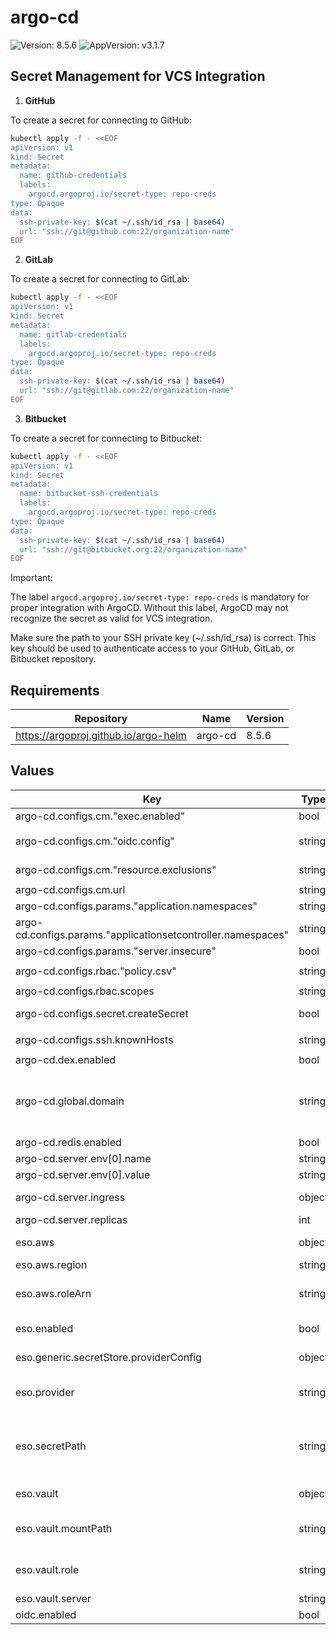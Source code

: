 # argo-cd

![Version: 8.5.6](https://img.shields.io/badge/Version-8.5.6-informational?style=flat-square) ![AppVersion: v3.1.7](https://img.shields.io/badge/AppVersion-v3.1.7-informational?style=flat-square)

## Secret Management for VCS Integration

1. <b>GitHub</b>

To create a secret for connecting to GitHub:

```bash
kubectl apply -f - <<EOF
apiVersion: v1
kind: Secret
metadata:
  name: github-credentials
  labels:
    argocd.argoproj.io/secret-type: repo-creds
type: Opaque
data:
  ssh-private-key: $(cat ~/.ssh/id_rsa | base64)
  url: "ssh://git@github.com:22/organization-name"
EOF
```

2. <b>GitLab</b>

To create a secret for connecting to GitLab:

```bash
kubectl apply -f - <<EOF
apiVersion: v1
kind: Secret
metadata:
  name: gitlab-credentials
  labels:
    argocd.argoproj.io/secret-type: repo-creds
type: Opaque
data:
  ssh-private-key: $(cat ~/.ssh/id_rsa | base64)
  url: "ssh://git@gitlab.com:22/organization-name"
EOF
```

3. <b>Bitbucket</b>

To create a secret for connecting to Bitbucket:

```bash
kubectl apply -f - <<EOF
apiVersion: v1
kind: Secret
metadata:
  name: bitbucket-ssh-credentials
  labels:
    argocd.argoproj.io/secret-type: repo-creds
type: Opaque
data:
  ssh-private-key: $(cat ~/.ssh/id_rsa | base64)
  url: "ssh://git@bitbucket.org:22/organization-name"
EOF
```

Important:

The label `argocd.argoproj.io/secret-type: repo-creds` is mandatory for proper integration with ArgoCD. Without this label, ArgoCD may not recognize the secret as valid for VCS integration.

Make sure the path to your SSH private key (~/.ssh/id_rsa) is correct. This key should be used to authenticate access to your GitHub, GitLab, or Bitbucket repository.

## Requirements

| Repository | Name | Version |
|------------|------|---------|
| https://argoproj.github.io/argo-helm | argo-cd | 8.5.6 |

## Values

| Key | Type | Default | Description |
|-----|------|---------|-------------|
| argo-cd.configs.cm."exec.enabled" | bool | `true` |  |
| argo-cd.configs.cm."oidc.config" | string | `"name: Keycloak\nissuer: https://keycloak.example/auth/realms/shared\nclientID: argocd-tenant\nclientSecret: $keycloak-client-argocd-secret:clientSecret\nrequestedScopes:\n  - openid\n  - profile\n  - email\n  - groups\n"` |  |
| argo-cd.configs.cm."resource.exclusions" | string | `"- apiGroups:\n  - \"tekton.dev\"\n  kinds:\n  - \"PipelineRun\"\n  clusters:\n  - \"*\"\n"` |  |
| argo-cd.configs.cm.url | string | `"https://argocd.example.com"` |  |
| argo-cd.configs.params."application.namespaces" | string | `"krci"` |  |
| argo-cd.configs.params."applicationsetcontroller.namespaces" | string | `"krci"` |  |
| argo-cd.configs.params."server.insecure" | bool | `true` |  |
| argo-cd.configs.rbac."policy.csv" | string | `"# default global admins\ng, ArgoCDAdmins, role:admin\n# Default global developers\ng, ArgoCDReadOnly, role:readonly\n"` |  |
| argo-cd.configs.rbac.scopes | string | `"[groups]"` |  |
| argo-cd.configs.secret.createSecret | bool | `true` | Create the argocd-secret |
| argo-cd.configs.ssh.knownHosts | string | `"# -- list of known host in format:\n# [host]:port key-type key\n# Example\n# [ssh.github.com]:443 ssh-rsa qgSdfOuiYhew/+afhQnvjfjhnhnqgSdfOuiYhew/+afhQnvjfjhnhn\n"` |  |
| argo-cd.dex.enabled | bool | `false` |  |
| argo-cd.global.domain | string | `"argocd.example.com"` | Default domain used by all components # Used for ingresses, certificates, SSO, notifications, etc. |
| argo-cd.redis.enabled | bool | `true` |  |
| argo-cd.server.env[0].name | string | `"ARGOCD_API_SERVER_REPLICAS"` |  |
| argo-cd.server.env[0].value | string | `"1"` |  |
| argo-cd.server.ingress | object | `{"enabled":false,"hostname":"argocd.example.com"}` | Enable after nginx-ingress is installed |
| argo-cd.server.replicas | int | `1` |  |
| eso.aws | object | `{"region":"eu-central-1","roleArn":"arn:aws:iam::012345678910:role/AWSIRSA_Shared_ExternalSecretOperatorAccess"}` | AWS configuration (if provider is `aws`). |
| eso.aws.region | string | `"eu-central-1"` | AWS region. |
| eso.aws.roleArn | string | `"arn:aws:iam::012345678910:role/AWSIRSA_Shared_ExternalSecretOperatorAccess"` | AWS role ARN for the ExternalSecretOperator to assume. |
| eso.enabled | bool | `false` | Install components of the ESO. |
| eso.generic.secretStore.providerConfig | object | `{}` | Defines SecretStore provider configuration. |
| eso.provider | string | `"aws"` | Defines provider type. One of `aws`, `generic`, or `vault`. |
| eso.secretPath | string | `"/infra/core/addons/argocd"` | Defines the path to the secret in the provider. If provider is `vault`, this is the path must be prefixed with `secret/`. |
| eso.vault | object | `{"mountPath":"core","role":"argocd","server":"http://vault.vault:8200"}` | Vault configuration (if provider is `vault`). |
| eso.vault.mountPath | string | `"core"` | Mount path for the Kubernetes authentication method. |
| eso.vault.role | string | `"argocd"` | Vault role for the Kubernetes authentication method. |
| eso.vault.server | string | `"http://vault.vault:8200"` | Vault server URL. |
| oidc.enabled | bool | `false` |  |
